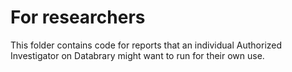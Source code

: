 # For researchers

This folder contains code for reports that an individual Authorized Investigator on Databrary might want to run for their own use.

